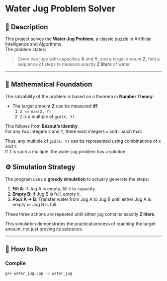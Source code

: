 # Water Jug Problem Solver

## 📌 Description
This project solves the **Water Jug Problem**, a classic puzzle in Artificial Intelligence and Algorithms.  
The problem states:  
> Given two jugs with capacities **X** and **Y**, and a target amount **Z**, find a sequence of steps to measure exactly **Z liters** of water.

---

## 🧮 Mathematical Foundation
The solvability of the problem is based on a theorem in **Number Theory**:

- The target amount **Z** can be measured **iff**:
  1. `Z <= max(X, Y)`  
  2. `Z` is a multiple of `gcd(X, Y)`  

This follows from **Bézout’s Identity**:  
For any two integers `X` and `Y`, there exist integers `m` and `n` such that:  


Thus, any multiple of `gcd(X, Y)` can be represented using combinations of `X` and `Y`.  
If `Z` is such a multiple, the water jug problem has a solution.


## ⚙️ Simulation Strategy
The program uses a **greedy simulation** to actually generate the steps:

1. **Fill A**: If Jug A is empty, fill it to capacity.  
2. **Empty B**: If Jug B is full, empty it.  
3. **Pour A → B**: Transfer water from Jug A to Jug B until either Jug A is empty or Jug B is full.  

These three actions are repeated until either jug contains exactly **Z liters**.

This simulation demonstrates the practical process of reaching the target amount, not just proving its existence.

---

## 🚀 How to Run
### Compile
```bash
g++ water_jug.cpp -o water_jug
